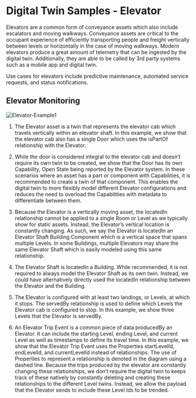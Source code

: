 # Digital Twin Samples - Elevator

Elevators are a common form of conveyance assets which also include escalators and moving walkways. Conveyance assets are critical to the occupant experience of efficiently transporting people and freight vertically between levels or horizontally in the case of moving walkways. Modern elevators produce a great amount of telemetry that can be ingested by the digital twin. Additionally, they are able to be called by 3rd party systems such as a mobile app and digital twin.

Use cases for elevators include predictive maintenance, automated service requests, and status notifications.

## Elevator Monitoring

![Elevator-Example1](Images/Elevator-Example1.png)

1. The Elevator asset is a twin that represents the elevator cab which travels vertically within an elevator shaft. In this example, we show that the elevator cab also has a single Door which uses the isPartOf relationship with the Elevator.

2. While the door is considered integral to the elevator cab and doesn’t require its own twin to be created, we show that the Door has its own Capability, Open State being reported by the Elevator system. In these scenarios where an asset has a part or component with Capabilities, it is recommended to create a twin of that component. This enables the digital twin to more flexibly model different Elevator configurations and reduces the need to overload the Capabilities with metadata to differentiate between them.

3. Because the Elevator is a vertically moving asset, the locatedIn relationship cannot be applied to a single Room or Level as we typically show for static assets. Instead, the Elevator’s vertical location is constantly changing. As such, we say the Elevator is locatedIn an Elevator Shaft Building Component which is a vertical space that spans multiple Levels. In some Buildings, multiple Elevators may share the same Elevator Shaft which is easily modeled using this same relationship.

4. The Elevator Shaft is locatedIn a Building. While recommended, it is not required to always model the Elevator Shaft as its own twin. Instead, we could have alternatively directly used the locatedIn relationship between the Elevator and the Building.

5. The Elevator is configured with at least two landings, or Levels, at which it stops. The servedBy relationship is used to define which Levels the Elevator cab is configured to stop. In this example, we show three Levels that the Elevator is servedBy.

6. An Elevator Trip Event is a common piece of data producedBy an Elevator. It can include the starting Level, ending Level, and current Level as well as timestamps to define its travel time. In this example, we show that the Elevator Trip Event uses the Properties startLevelId, endLevelId, and currentLevelId instead of relationships. The use of Properties to represent a relationship is denoted in the diagram using a dashed line. Because the trips produced by the elevator are constantly changing these relationships, we don’t require the digital twin to keeps track of these natively by constantly deleting and creating these relationships to the different Level twins. Instead, we allow the payload that the Elevator sends to include these Level Ids to be trended.